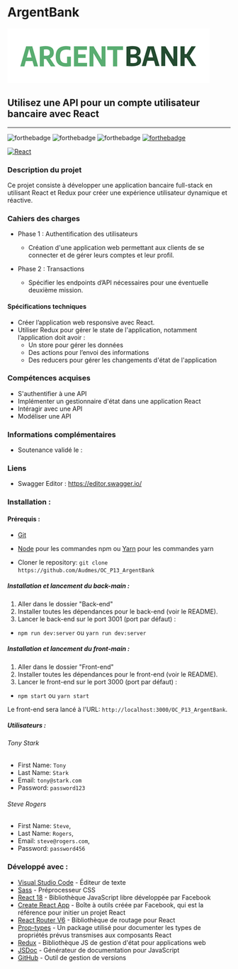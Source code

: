 # ArgentBank
![Image](logo.png)

## Utilisez une API pour un compte utilisateur bancaire avec React
------------
![forthebadge](https://forthebadge.com/images/badges/uses-html.svg)
![forthebadge](https://forthebadge.com/images/badges/uses-css.svg)
![forthebadge](https://forthebadge.com/images/badges/uses-js.svg)
[![forthebadge](https://forthebadge.com/images/badges/uses-git.svg)](https://github.com/Audmes)

[![React](https://img.shields.io/badge/react-20232a?style=for-the-badge&logo=react&logocolor=61dafb)](https://reactjs.org/)

### Description du projet
Ce projet consiste à développer une application bancaire full-stack en utilisant React et Redux pour créer une expérience utilisateur dynamique et réactive.

### Cahiers des charges
- Phase 1 : Authentification des utilisateurs 
    - Création d'une application web permettant aux clients de se connecter et de gérer leurs comptes et leur profil.

- Phase 2 : Transactions 
    - Spécifier les endpoints d’API nécessaires pour une éventuelle deuxième mission.

#### Spécifications techniques
- Créer l’application web responsive avec React.
- Utiliser Redux pour gérer le state de l'application, notamment l’application doit avoir :
    - Un store pour gérer les données
    - Des actions pour l’envoi des informations
    - Des reducers pour gérer les changements d'état de l'application

### Compétences acquises
- S'authentifier à une API
- Implémenter un gestionnaire d'état dans une application React
- Intéragir avec une API
- Modéliser une API

### Informations complémentaires
- Soutenance validé le :

### Liens
- Swagger Editor : https://editor.swagger.io/

### Installation :
#### Prérequis :
-   [Git](https://git-scm.com)
-   [Node](https://nodejs.org/en/) pour les commandes npm ou [Yarn](https://yarnpkg.com/) pour les commandes yarn

-   Cloner le repository: `git clone https://github.com/Audmes/OC_P13_ArgentBank`

##### Installation et lancement du back-main :
1. Aller dans le dossier "Back-end"
2. Installer toutes les dépendances pour le back-end (voir le README).
3. Lancer le back-end sur le port 3001 (port par défaut) :
-   `npm run dev:server` ou `yarn run dev:server`

##### Installation et lancement du front-main :
1. Aller dans le dossier "Front-end"
2. Installer toutes les dépendances pour le front-end (voir le README).
3. Lancer le front-end sur le port 3000 (port par défaut) :
-   `npm start` ou `yarn start`

Le front-end sera lancé à l'URL:
`http://localhost:3000/OC_P13_ArgentBank`.

##### Utilisateurs :
###### Tony Stark
- First Name: `Tony`
- Last Name: `Stark`
- Email: `tony@stark.com`
- Password: `password123`

###### Steve Rogers
- First Name: `Steve`,
- Last Name: `Rogers`,
- Email: `steve@rogers.com`,
- Password: `password456`

### Développé avec :

-   [Visual Studio Code](https://code.visualstudio.com/) - Éditeur de texte
-   [Sass](https://sass-lang.com/) - Préprocesseur CSS
-   [React 18](https://fr.reactjs.org/) - Bibliothèque JavaScript libre développée par Facebook
-   [Create React App](https://create-react-app.dev/) - Boîte à outils créée par Facebook, qui est la référence pour initier un projet React
-   [React Router V6](https://reactrouter.com/) - Bibliothèque de routage pour React
-   [Prop-types](https://www.npmjs.com/package/prop-types) - Un package utilisé pour documenter les types de propriétés prévus transmises aux composants React
-   [Redux](https://redux.js.org/) - Bibliothèque JS de gestion d'état pour applications web
-   [JSDoc](https://jsdoc.app/) - Générateur de documentation pour JavaScript
-   [GitHub](https://github.com/) - Outil de gestion de versions